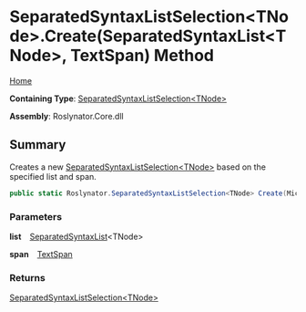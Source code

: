 # SeparatedSyntaxListSelection\<TNode>\.Create\(SeparatedSyntaxList\<TNode>, TextSpan\) Method

[Home](../../../README.md)

**Containing Type**: [SeparatedSyntaxListSelection\<TNode>](../README.md)

**Assembly**: Roslynator\.Core\.dll

## Summary

Creates a new [SeparatedSyntaxListSelection\<TNode>](../README.md) based on the specified list and span\.

```csharp
public static Roslynator.SeparatedSyntaxListSelection<TNode> Create(Microsoft.CodeAnalysis.SeparatedSyntaxList<TNode> list, Microsoft.CodeAnalysis.Text.TextSpan span)
```

### Parameters

**list** &ensp; [SeparatedSyntaxList](https://docs.microsoft.com/en-us/dotnet/api/microsoft.codeanalysis.separatedsyntaxlist-1)\<TNode>

**span** &ensp; [TextSpan](https://docs.microsoft.com/en-us/dotnet/api/microsoft.codeanalysis.text.textspan)

### Returns

[SeparatedSyntaxListSelection\<TNode>](../README.md)

